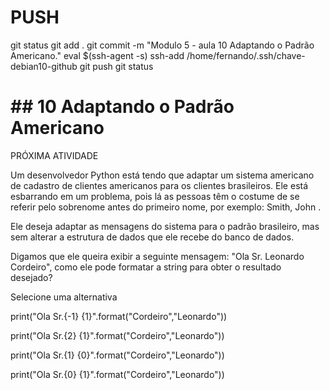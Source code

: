 



# ###################################################################################################################################################################
# ###################################################################################################################################################################
# PUSH

git status
git add .
git commit -m "Modulo 5 - aula 10 Adaptando o Padrão Americano."
eval $(ssh-agent -s)
ssh-add /home/fernando/.ssh/chave-debian10-github
git push
git status



# ###################################################################################################################################################################
# ###################################################################################################################################################################
# ## 10 Adaptando o Padrão Americano
PRÓXIMA ATIVIDADE

Um desenvolvedor Python está tendo que adaptar um sistema americano de cadastro de clientes americanos para os clientes brasileiros. Ele está esbarrando em um problema, pois lá as pessoas têm o costume de se referir pelo sobrenome antes do primeiro nome, por exemplo: Smith, John .

Ele deseja adaptar as mensagens do sistema para o padrão brasileiro, mas sem alterar a estrutura de dados que ele recebe do banco de dados.

Digamos que ele queira exibir a seguinte mensagem: "Ola Sr. Leonardo Cordeiro", como ele pode formatar a string para obter o resultado desejado?

Selecione uma alternativa

print("Ola Sr.{-1} {1}".format("Cordeiro","Leonardo"))

print("Ola Sr.{2} {1}".format("Cordeiro","Leonardo"))

print("Ola Sr.{1} {0}".format("Cordeiro","Leonardo"))

print("Ola Sr.{0} {1}".format("Cordeiro","Leonardo"))

